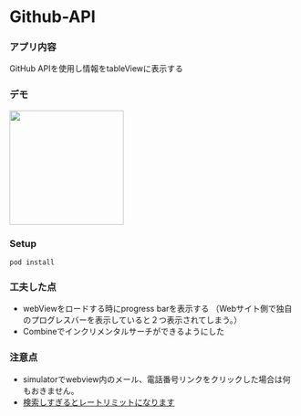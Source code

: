 # Github-API
### アプリ内容
GitHub APIを使用し情報をtableViewに表示する 
### デモ
<img src="https://user-images.githubusercontent.com/38667604/93537390-52e69b00-f986-11ea-9325-3570438d3cb4.gif" width="200">

### Setup
```pod install```

### 工夫した点
- webViewをロードする時にprogress barを表示する （Webサイト側で独自のプログレスバーを表示していると２つ表示されてしまう。）
- Combineでインクリメンタルサーチができるようにした

### 注意点
- simulatorでwebview内のメール、電話番号リンクをクリックした場合は何もおきません。
- [検索しすぎるとレートリミットになります](https://developer.github.com/v3/#rate-limiting)
